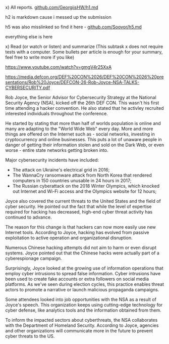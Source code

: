 x) All reports.
[github.com/GeorgiisHW/h1.md](https://github.com/georgiishw/DataSecHW)

h2 is markdown cause i messed up the submission

h5 was also misslinked so find it here - [github.com/Soovor/h5.md](https://github.com/Soovor/DSHW2.0/blob/main/h5.md)

everything else is here

x) Read (or watch or listen) and summarize (This subtask x does not require tests with a computer. Some bullets per article is enough for your summary, feel free to write more if you like)

https://www.youtube.com/watch?v=gmgV4r25XxA

https://media.defcon.org/DEF%20CON%2026/DEF%20CON%2026%20presentations/Rob%20Joyce/DEFCON-26-Rob-Joyce-NSA-TALKS-CYBERSECURITY.pdf

Rob Joyce, the Senior Advisor for Cybersecurity Strategy at the National Security Agency (NSA), kicked off the 26th DEF CON. This wasn't his first time attending a hacker convention. He also stated that he activley recruited interested individuals throughout the conference.

He started by stating that more than half of worlds population is online and many are adapting to the "World Wide Web" every day. More and more things are offered on the Internet such as - social networks, investing in cryptocurrency and online businesses. This puts a lot of unaware people in danger of getting their information stolen and sold on the Dark Web, or even worse - entire state networks getting broken into.

Major cybersecurity incidents have included:

- The attack on Ukraine's electrical grid in 2016; 
- The WannaCry ransomware attack from North Korea that rendered computers in 150 countries unusable in 24 hours in 2017;
- The Russian cyberattack on the 2018 Winter Olympics, which knocked out Internet and Wi-Fi access and the Olympics website for 12 hours;

Joyce also covered the current threats to the United States and the field of cyber security. He pointed out the fact that while the level of expertise required for hacking has decreased, high-end cyber threat activity has continued to advance.

The reason for this change is that hackers can now more easily use new Internet tools. According to Joyce, hacking has evolved from passive exploitation to active operation and organizational disruption.

Numerous Chinese hacking attempts did not aim to harm or even disrupt systems. Joyce pointed out that the Chinese hacks were actually part of a cyberespionage campaign.

Surprisingly, Joyce looked at the growing use of information operations that employ cyber intrusions to spread false information. Cyber intrusions have been used to create fake accounts or extra followers on social media platforms. As we've seen during election cycles, this practice enables threat actors to promote a narrative or launch malicious propaganda campaigns.

Some attendees looked into job opportunities with the NSA as a result of Joyce's speech. This organization keeps using cutting-edge technology for cyber defense, like analytics tools and the information obtained from them.

To inform the impacted sectors about cyberthreats, the NSA collaborates with the Department of Homeland Security. According to Joyce, agencies and other organizations will communicate more in the future to prevent cyber threats to the US.
